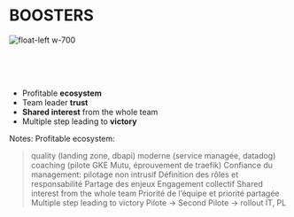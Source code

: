 # BOOSTERS

![float-left w-700](./assets/images/rocket-4311575_1280.png)

<br/><br/><br/>
* Profitable **ecosystem**
* Team leader **trust**
* **Shared interest** from the whole team
* Multiple step leading to **victory**



Notes: Profitable ecosystem:
 > quality (landing zone, dbapi)
> moderne (service managée, datadog)
> coaching (pilote GKE Mutu, éprouvement de traefik)
Confiance du management:
> pilotage non intrusif
> Définition des rôles et responsabilité
> Partage des enjeux
> Engagement collectif
Shared interest from the whole team
>Priorité de l’équipe et priorité partagée
Multiple step leading to victory
Pilote -> Second Pilote -> rollout IT, PL

